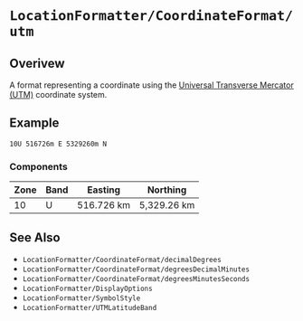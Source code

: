 # ``LocationFormatter/CoordinateFormat/utm``

## Overivew

A format representing a coordinate using the [Universal Transverse Mercator (UTM)](https://en.wikipedia.org/wiki/Universal_Transverse_Mercator_coordinate_system) coordinate system.

## Example

```
10U 516726m E 5329260m N
```

### Components

| Zone | Band | Easting    | Northing    |
| ---- | ---- | ---------- | ----------- |
| 10   | U    | 516.726 km | 5,329.26 km |

## See Also

- ``LocationFormatter/CoordinateFormat/decimalDegrees``
- ``LocationFormatter/CoordinateFormat/degreesDecimalMinutes``
- ``LocationFormatter/CoordinateFormat/degreesMinutesSeconds``
- ``LocationFormatter/DisplayOptions``
- ``LocationFormatter/SymbolStyle``
- ``LocationFormatter/UTMLatitudeBand``
